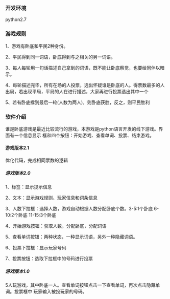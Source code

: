 ### 开发环境
python2.7


### 游戏规则
1、游戏有卧底和平民2种身份。

2、平民得到同一词语，卧底得到与之相关的另一词语。

3、每人每轮用一句话描述自己拿到的词语，既不能让卧底察觉，也要给同伴以暗示。

4、每轮描述完毕，所有在场的人投票，选出怀疑谁是卧底的人。得票数最多的人出局，若出现平局，平局的人在进行描述，大家再进行投票选出其中一个

5、若有卧底撑到最后一轮(人数为两人)，则卧底获胜，反之，则平民胜利


### 软件介绍
谁是卧底游戏是最近比较流行的游戏，本游戏是python语言开发的线下游戏。界面有一个信息显示
框和四个按钮：开始游戏、查看单词、投票、结束游戏。

#### 游戏版本2.1
优化代码，完成相同票数的逻辑

##### 游戏版本2.0
1、标签：显示提示信息

2、文本：显示游戏规则、玩家信息和词条信息

3、人数下拉框：选择人数，游戏自动根据人数分配卧底个数。3-5:1个卧底  6-10:2个卧底 11-15:3个卧底

4、开始游戏按钮：获取人数，分配卧底，分配词语

5、查看单词按钮：两种状态，一种显示词语，另外一种隐藏词语。

6、投票下拉框：显示玩家号码

7、投票按钮：选取下拉框中的号码进行投票

##### 游戏版本1.0
5人玩游戏，其中卧底一人。查看单词按钮点击一下查看单词，再次点击隐藏单词。投票框中
玩家输入被投玩家的号码。